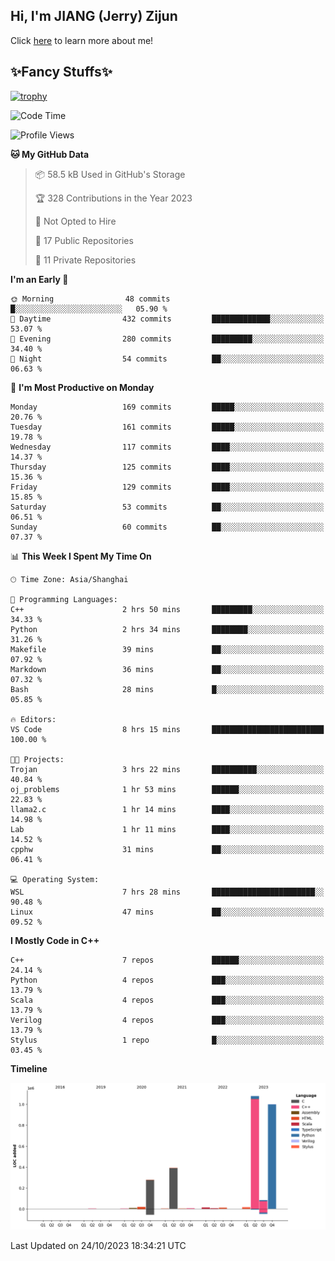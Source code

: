 ## Hi, I'm JIANG (Jerry) Zijun

Click [here](https://jzjerry.github.io/about/) to learn more about me!

## ✨Fancy Stuffs✨
[![trophy](https://github-profile-trophy.vercel.app/?username=jzjerry&theme=onedark)](https://github.com/ryo-ma/github-profile-trophy)
<!--START_SECTION:waka-->
![Code Time](http://img.shields.io/badge/Code%20Time-68%20hrs%2036%20mins-blue)

![Profile Views](http://img.shields.io/badge/Profile%20Views-0-blue)

**🐱 My GitHub Data** 

> 📦 58.5 kB Used in GitHub's Storage 
 > 
> 🏆 328 Contributions in the Year 2023
 > 
> 🚫 Not Opted to Hire
 > 
> 📜 17 Public Repositories 
 > 
> 🔑 11 Private Repositories 
 > 
**I'm an Early 🐤** 

```text
🌞 Morning                48 commits          █░░░░░░░░░░░░░░░░░░░░░░░░   05.90 % 
🌆 Daytime                432 commits         █████████████░░░░░░░░░░░░   53.07 % 
🌃 Evening                280 commits         █████████░░░░░░░░░░░░░░░░   34.40 % 
🌙 Night                  54 commits          ██░░░░░░░░░░░░░░░░░░░░░░░   06.63 % 
```
📅 **I'm Most Productive on Monday** 

```text
Monday                   169 commits         █████░░░░░░░░░░░░░░░░░░░░   20.76 % 
Tuesday                  161 commits         █████░░░░░░░░░░░░░░░░░░░░   19.78 % 
Wednesday                117 commits         ████░░░░░░░░░░░░░░░░░░░░░   14.37 % 
Thursday                 125 commits         ████░░░░░░░░░░░░░░░░░░░░░   15.36 % 
Friday                   129 commits         ████░░░░░░░░░░░░░░░░░░░░░   15.85 % 
Saturday                 53 commits          ██░░░░░░░░░░░░░░░░░░░░░░░   06.51 % 
Sunday                   60 commits          ██░░░░░░░░░░░░░░░░░░░░░░░   07.37 % 
```


📊 **This Week I Spent My Time On** 

```text
🕑︎ Time Zone: Asia/Shanghai

💬 Programming Languages: 
C++                      2 hrs 50 mins       █████████░░░░░░░░░░░░░░░░   34.33 % 
Python                   2 hrs 34 mins       ████████░░░░░░░░░░░░░░░░░   31.26 % 
Makefile                 39 mins             ██░░░░░░░░░░░░░░░░░░░░░░░   07.92 % 
Markdown                 36 mins             ██░░░░░░░░░░░░░░░░░░░░░░░   07.32 % 
Bash                     28 mins             █░░░░░░░░░░░░░░░░░░░░░░░░   05.85 % 

🔥 Editors: 
VS Code                  8 hrs 15 mins       █████████████████████████   100.00 % 

🐱‍💻 Projects: 
Trojan                   3 hrs 22 mins       ██████████░░░░░░░░░░░░░░░   40.84 % 
oj_problems              1 hr 53 mins        ██████░░░░░░░░░░░░░░░░░░░   22.83 % 
llama2.c                 1 hr 14 mins        ████░░░░░░░░░░░░░░░░░░░░░   14.98 % 
Lab                      1 hr 11 mins        ████░░░░░░░░░░░░░░░░░░░░░   14.52 % 
cpphw                    31 mins             ██░░░░░░░░░░░░░░░░░░░░░░░   06.41 % 

💻 Operating System: 
WSL                      7 hrs 28 mins       ███████████████████████░░   90.48 % 
Linux                    47 mins             ██░░░░░░░░░░░░░░░░░░░░░░░   09.52 % 
```

**I Mostly Code in C++** 

```text
C++                      7 repos             ██████░░░░░░░░░░░░░░░░░░░   24.14 % 
Python                   4 repos             ███░░░░░░░░░░░░░░░░░░░░░░   13.79 % 
Scala                    4 repos             ███░░░░░░░░░░░░░░░░░░░░░░   13.79 % 
Verilog                  4 repos             ███░░░░░░░░░░░░░░░░░░░░░░   13.79 % 
Stylus                   1 repo              █░░░░░░░░░░░░░░░░░░░░░░░░   03.45 % 
```



**Timeline**

![Lines of Code chart](https://raw.githubusercontent.com/Jzjerry/Jzjerry/main/assets/bar_graph.png)


 Last Updated on 24/10/2023 18:34:21 UTC
<!--END_SECTION:waka-->
